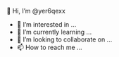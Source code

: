 👋 Hi, I’m @yer6qexx
- 👀 I’m interested in ...
- 🌱 I’m currently learning ...
- 💞️ I’m looking to collaborate on ...
- 📫 How to reach me ...

<!---
yer6qexx/yer6qexx is a ✨ special ✨ repository because its `README.md` (this file) appears on your GitHub profile.
You can click the Preview link to take a look at your changes.
--->
